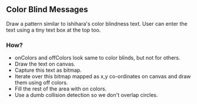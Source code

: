 ## Color Blind Messages

Draw a pattern similar to ishihara's color blindness text.
User can enter the text using a tiny text box at the top too.

### How?
- onColors and offColors look same to color blinds, but not for others.
- Draw the text on canvas.
- Capture this text as bitmap.
- Iterate over this bitmap mapped as x,y co-ordinates on canvas and draw them using off colors.
- Fill the rest of the area with on colors.
- Use a dumb collision detection so we don't overlap circles. 
